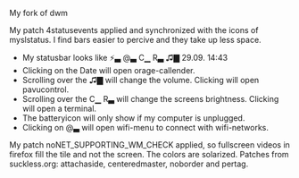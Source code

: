 My fork of dwm

My patch 4statusevents applied and synchronized with the icons of myslstatus. 
I find bars easier to percive and they take up less space.
- My statusbar looks like 
⚡▃ @▃ C▁ R▃ ♫▇  29.09.  14:43
- Clicking on the Date will open orage-callender.
- Scrolling over the ♫▇ will change the volume. Clicking will open pavucontrol.
- Scrolling over the C▁ R▃ will change the screens brightness. Clicking will open a terminal.
- The batteryicon will only show if my computer is unplugged.
- Clicking on @▃ will open wifi-menu to connect with wifi-networks.

My patch noNET_SUPPORTING_WM_CHECK applied, so fullscreen videos in firefox fill the tile and not the screen. The colors are solarized.
Patches from suckless.org: attachaside, centeredmaster, noborder and pertag.
